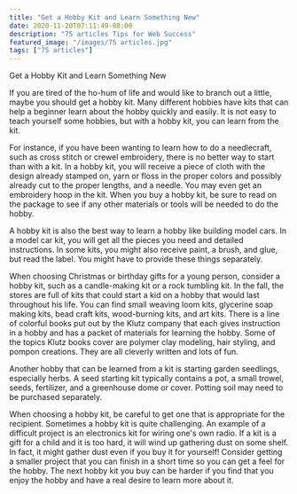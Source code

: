 ```yaml
---
title: "Get a Hobby Kit and Learn Something New"
date: 2020-11-20T07:11:49-08:00
description: "75 articles Tips for Web Success"
featured_image: "/images/75 articles.jpg"
tags: ["75 articles"]
---
```


Get a Hobby Kit and Learn Something New

If you are tired of the ho-hum of life and would like to branch out a little, maybe you should get a hobby kit.  Many different hobbies have kits that can help a beginner learn about the hobby quickly and easily.  It is not easy to teach yourself some hobbies, but with a hobby kit, you can learn from the kit.

For instance, if you have been wanting to learn how to do a needlecraft, such as cross stitch or crewel embroidery, there is no better way to start than with a kit.  In a hobby kit, you will receive a piece of cloth with the design already stamped on, yarn or floss in the proper colors and possibly already cut to the proper lengths, and a needle.  You may even get an embroidery hoop in the kit.  When you buy a hobby kit, be sure to read on the package to see if any other materials or tools will be needed to do the hobby.

A hobby kit is also the best way to learn a hobby like building model cars.  In a model car kit, you will get all the pieces you need and detailed instructions.  In some kits, you might also receive paint, a brush, and glue, but read the label.  You might have to provide these things separately.

When choosing Christmas or birthday gifts for a young person, consider a hobby kit, such as a candle-making kit or a rock tumbling kit.  In the fall, the stores are full of kits that could start a kid on a hobby that would last throughout his life.  You can find small weaving loom kits, glycerine soap making kits, bead craft kits, wood-burning kits, and art kits.  There is a line of colorful books put out by the Klutz company that each gives instruction in a hobby and has a packet of materials for learning the hobby.  Some of the topics Klutz books cover are polymer clay modeling, hair styling, and pompon creations.  They are all cleverly written and lots of fun.

Another hobby that can be learned from a kit is starting garden seedlings, especially herbs.  A seed starting kit typically contains a pot, a small trowel, seeds,  fertilizer, and a greenhouse dome or cover.  Potting soil may need to be purchased separately.

When choosing a hobby kit, be careful to get one that is appropriate for the recipient.  Sometimes a hobby kit is quite challenging.  An example of a difficult project is an electronics kit for wiring one's own radio.  If a kit is a gift for a child and it is too hard, it will wind up gathering dust on some shelf.  In fact, it might gather dust even if you buy it for yourself!  Consider getting a smaller project that you can finish in a short time so you can get a feel for the hobby.  The next hobby kit you buy can be harder if you find that you enjoy the hobby and have a real desire to learn more about it.
